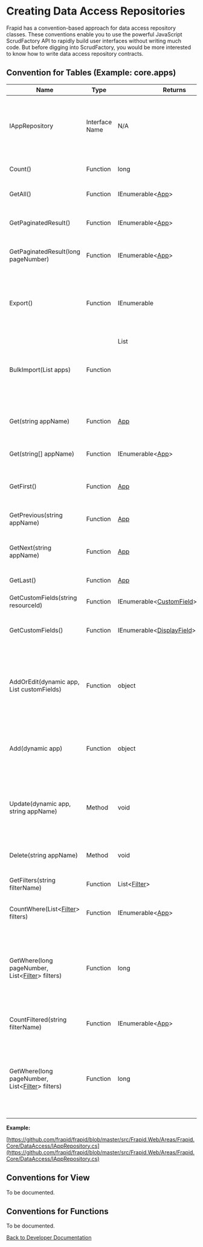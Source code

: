 # Creating Data Access Repositories

Frapid has a convention-based approach for data access repository classes.
These conventions enable you to use the powerful JavaScript ScrudFactory API to rapidly build
user interfaces without writing much code. But before digging into ScrudFactory, you would be more
interested to know how to write data access repository contracts.

## Convention for Tables (Example: core.apps)

| Name | Type | Returns | Description |
| --- | --- | --- | --- |
| IAppRepository | Interface Name | N/A | Singular Pascal case table name prefixed with indicator `I` and suffixed with `Repository`. Example: the interface repository for imaginary table `core.installed_applications` would be `IInstalledApplicationRepository`. |
| Count() | Function | long | Should return the count of the number of rows in the `core.apps` or an imaginary table. |
| GetAll() | Function | IEnumerable<[App](dto.md)> | Should return an IEnumerable of mapped [POCO classes](dto.md) of `core.apps` or an imaginary table. |
| GetPaginatedResult() | Function | IEnumerable<[App](dto.md)> | Should return the first page of the paginated result of 10 IEnumerable [POCO classes](dto.md) of `core.apps` or an imaginary table. |
| GetPaginatedResult(long pageNumber) | Function | IEnumerable<[App](dto.md)> | Should return the requested page of the paginated result of 10 IEnumerable [POCO classes](dto.md) of `core.apps` or an imaginary table. |
| Export() | Function | IEnumerable<dynamic> | Should return an IEnumerable of `dynamic`, which exactly represents columns of `core.apps` or an imaginary table.<br/><br/>Note that the function `GetAll()` is different because it maps each row to a `POCO class`. |
| BulkImport(List<ExpandoObject> apps) | Function | List<object> | Should bulk insert or update the collection of `expando objects` that represent the collection of columns of `core.apps` or an imaginary table into the database.<br/><br/>Should return the primary key value of the inserted or updated rows. |
| Get(string appName) | Function | [App](dto.md) | Should return a single instance of mapped [POCO class](dto.md) of `core.apps` or an imaginary table filtered by the primary key value. |
| Get(string[] appName) | Function | IEnumerable<[App](dto.md)> | Should return instances of mapped [POCO class](dto.md) of `core.apps` or an imaginary table filtered by the array of primary key values. |
| GetFirst() | Function | [App](dto.md) | Should return the first record of mapped [POCO class](dto.md) of `core.apps` or an imaginary table sorted by the primary key. |
| GetPrevious(string appName) | Function | [App](dto.md) | Should return the previous record of mapped [POCO class](dto.md) of `core.apps` or an imaginary table sorted by the primary key. |
| GetNext(string appName) | Function | [App](dto.md) | Should return the next record of mapped [POCO class](dto.md) of `core.apps` or an imaginary table sorted by the primary key. |
| GetLast() | Function | [App](dto.md) | Should return the last record of mapped [POCO class](dto.md) of `core.apps` or an imaginary table. |
| GetCustomFields(string resourceId) | Function | IEnumerable<[CustomField](../custom-fields.md)> | Should return an IEnumerable of custom fields. |
| GetCustomFields() | Function | IEnumerable<[DisplayField](../display-fields.md)> | Should return an IEnumerable of display fields. Display fields provide a minimal name/value context for data binding `core.apps` or an imaginary table. |
| AddOrEdit(dynamic app, List<CustomField> customFields) | Function | object | Should insert or update the dynamic object that represents the collection of columns of `core.apps` or an imaginary table along with the custom fields into the database.<br/><br/>Should return the primary key value of the inserted row. |
| Add(dynamic app) | Function | object | Should insert the dynamic object that represents the collection of columns of `core.apps` or an imaginary table into the database.<br/><br/>Should return the primary key value of the inserted row. |
| Update(dynamic app, string appName) | Method | void | Should update the dynamic object that represents the collection of columns of `core.apps` or an imaginary table into the database.<br/><br/>Should use the supplied primary key value to perform update operation. |
| Delete(string appName) | Method | void | Should delete the matching row which contains the supplied primary value of `core.apps` or an imaginary table from the database |
| GetFilters(string filterName) | Function | List<[Filter](../filters.md)> | Should return list of saved filters related to `core.apps` or an imaginary table into the database. |
| CountWhere(List<[Filter](../filters.md)> filters) | Function | IEnumerable<[App](dto.md)> | Should return, using the supplied filters, the count of the number of rows in the `core.apps` or an imaginary table. |
| GetWhere(long pageNumber, List<[Filter](../filters.md)> filters) | Function | long | Should return, using the supplied filters, the requested page of the paginated result of 10 IEnumerable [POCO classes](dto.md) of `core.apps` or an imaginary table.<br/><br/>If the supplied page number is a negative value, pagination should not happen and all rows should be returned. |
| CountFiltered(string filterName) | Function | IEnumerable<[App](dto.md)> | Should return, using the supplied filter name, the count of the number of rows in the `core.apps` or an imaginary table. |
| GetWhere(long pageNumber, List<[Filter](../filters.md)> filters) | Function | long | Should return, using the supplied filter name, the requested page of the paginated result of 10 IEnumerable [POCO classes](dto.md) of `core.apps` or an imaginary table.<br/><br/>If the supplied page number is a negative value, pagination should not happen and all rows should be returned. |


**Example:**

[https://github.com/frapid/frapid/blob/master/src/Frapid.Web/Areas/Frapid.Core/DataAccess/IAppRepository.cs](https://github.com/frapid/frapid/blob/master/src/Frapid.Web/Areas/Frapid.Core/DataAccess/IAppRepository.cs)

## Conventions for View

To be documented.

## Conventions for Functions

To be documented.



[Back to Developer Documentation](../README.md)
